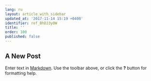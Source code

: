 ```yaml
---
lang: ru
layout: article_with_sidebar
updated_at: '2017-11-14 15:19 +0400'
identifier: ref_BhDJ3y0W
title: ''
order: 100
published: false
---
```

## A New Post

Enter text in [Markdown](http://daringfireball.net/projects/markdown/). Use the toolbar above, or click the **?** button for formatting help.
